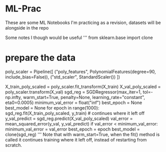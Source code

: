 # ML-Prac
These are some ML Notebooks I'm practicing as a revision, datasets will be alongside in the repo

Some notes I though would be useful
'''
from sklearn.base import clone
# prepare the data
poly_scaler = Pipeline([
              ("poly_features", PolynomialFeatures(degree=90, include_bias=False)),
              ("std_scaler", StandardScaler())
              ])
              
X_train_poly_scaled = poly_scaler.fit_transform(X_train)
X_val_poly_scaled = poly_scaler.transform(X_val)
sgd_reg = SGDRegressor(max_iter=1, tol=-np.infty, warm_start=True,
penalty=None, learning_rate="constant", eta0=0.0005)
minimum_val_error = float("inf")
best_epoch = None
best_model = None
for epoch in range(1000):
              sgd_reg.fit(X_train_poly_scaled, y_train) # continues where it left off
              y_val_predict = sgd_reg.predict(X_val_poly_scaled)
              val_error = mean_squared_error(y_val, y_val_predict)
              if val_error < minimum_val_error:
                  minimum_val_error = val_error
                  best_epoch = epoch
                  best_model = clone(sgd_reg)
'''
Note that with warm_start=True, when the fit() method is called it continues training
where it left off, instead of restarting from scratch.
